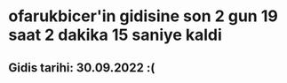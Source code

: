 # ofarukbicer'in gidisine son 2 gun 19 saat 2 dakika 15 saniye kaldi

## Gidis tarihi: 30.09.2022 :(